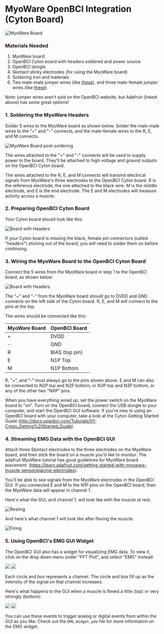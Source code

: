 # MyoWare OpenBCI Integration (Cyton Board)

![MyoWare Board](../assets/images/myoware.jpg)

### Materials Needed

1. MyoWare board
2. OpenBCI Cyton board with headers soldered and power source
3. OpenBCI dongle
4. Skintact sticky electrodes (for using the MyoWare board)
5. Soldering iron and materials
6. Two male-male jumper wires (like [these](https://www.adafruit.com/product/266)), and three male-female jumper wires (like [these](https://www.adafruit.com/product/826))

Note: jumper wires aren't sold on the OpenBCI website, but Adafruit (linked above) has some great options!

### 1. Soldering the MyoWare Headers
Solder 5 wires to the MyoWare board as shown below. Solder the male-male wires to the "+" and "-" connects, and the male-female wires to the R, E, and M connects.

![MyoWare Board post-soldering](../assets/images/myoware_post_solder.jpg)

The wires attached to the "+" and "-" connects will be used to supply power to the board. They'll be attached to high voltage and ground outputs on the OpenBCI Cyton board.

The wires attached to the R, E, and M connects will transmit electrical signals from MyoWare's three electrodes to the OpenBCI Cyton board. R is the reference electrode, the one attached to the black wire. M is the middle electrode, and E is the end electrode. The E and M electrodes will measure activity across a muscle. 


### 2. Preparing OpenBCI Cyton Board
Your Cyton board should look like this:

![Board with Headers](../assets/images/8bit_w_Headers.jpg)

If your Cyton board is missing the black, female pin connectors (called "headers") sticking out of the board, you will need to solder them on before continuing. 

### 3. Wiring the MyoWare Board to the OpenBCI Cyton Board 
Connect the 5 wires from the MyoWare board in step 1 to the OpenBCI board, as shown below:

![Board with Headers](../assets/images/cyton_myoware_connects.jpg)

The "+" and "-" from the MyoWare board should go to DVDD and GND connects on the left side of the Cyton board. R, E, and M will connect to the pins at the top.

The wires should be connected like this:

| MyoWare Board | OpenBCI Board |
| -------------- | -------------- |
| \+ | DVDD |
| \- | GND |
| R | BIAS (top pin) |
| E | N1P Top |
| M | N1P Bottom |

R, "+", and "-" must always go to the pins shown above. E and M can also be connected to N2P top and N2P bottom, or N3P top and N3P bottom, or any of the other two "NXP" pins.

When you have everything wired up, set the power switch on the MyoWare board to "on". Turn on the OpenBCI board, connect the USB dongle to your computer, and start the OpenBCI GUI software. If you're new to using an OpenBCI board with your computer, take a look at the Cyton Getting Started Guide (http://docs.openbci.com/Tutorials/01-Cyton_Getting%20Started_Guide).

### 4. Streaming EMG Data with the OpenBCI GUI

Attach three Skintact electrodes to the three electrodes on the MyoWare board, and then stick the board on a muscle you'd like to monitor. The adafruit MyoWare tutorial has good guidelines for MyoWare board placement: (https://learn.adafruit.com/getting-started-with-myoware-muscle-sensor/placing-electrodes).

You'll be able to see signals from the MyoWare electrodes in the OpenBCI GUI. If you connected E and M to the N1P pins on the OpenBCI board, then the MyoWare data will appear in channel 1. 

Here's what the GUI, and channel 1, will look like with the muscle at rest:

![Resting](../assets/images/OpenBCIGUI_at_rest.png)

And here's what channel 1 will look like after flexing the muscle:

![Firing](../assets/images/OpenBCIGUI_after_flex.png)

### 5. Using OpenBCI's EMG GUI Widget

The OpenBCI GUI also has a widget for visualizing EMG data. To view it, click on the drop down menu under "FFT Plot", and select "EMG" instead:

![](../assets/images/emg_drop_down_menu.png)
![](../assets/images/EMG_gui_at_rest.png)

Each circle and box represents a channel. The circle and box fill up as the intensity of the signal on that channel increases.

Here's what happens to the GUI when a muscle is flexed a little (top) or very strongly (bottom):

![](../assets/images/emg_gui_flex_small.png)
![](../assets/images/emg_gui_flex_big.png)

You can use these events to trigger analog or digital events from within the GUI as you like. Check out the `EMG_Widget.pde` file for more information on the EMG widget.
